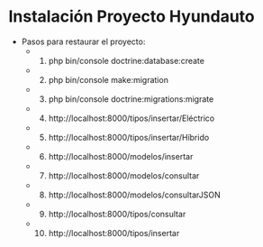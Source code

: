 # Instalación Proyecto Hyundauto

- Pasos para restaurar el proyecto:
  - 1) php bin/console doctrine:database:create
  - 2) php bin/console make:migration
  - 3) php bin/console doctrine:migrations:migrate
  - 4) http://localhost:8000/tipos/insertar/Eléctrico
  - 5) http://localhost:8000/tipos/insertar/Híbrido
  - 6) http://localhost:8000/modelos/insertar
  - 7) http://localhost:8000/modelos/consultar
  - 8) http://localhost:8000/modelos/consultarJSON
  - 9) http://localhost:8000/tipos/consultar
  - 10) http://localhost:8000/tipos/insertar